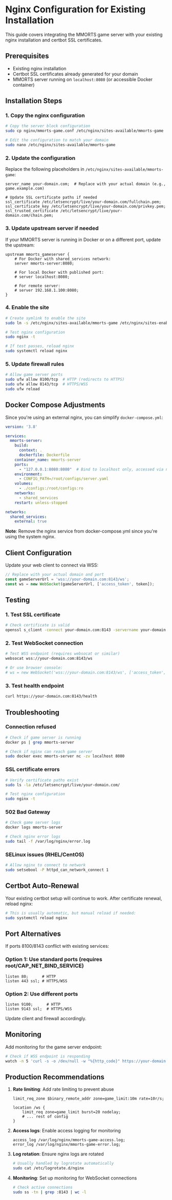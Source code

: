 # Nginx Configuration for Existing Installation

This guide covers integrating the MMORTS game server with your existing nginx installation and certbot SSL certificates.

## Prerequisites

- Existing nginx installation
- Certbot SSL certificates already generated for your domain
- MMORTS server running on `localhost:8080` (or accessible Docker container)

## Installation Steps

### 1. Copy the nginx configuration

```bash
# Copy the server block configuration
sudo cp nginx/mmorts-game.conf /etc/nginx/sites-available/mmorts-game

# Edit the configuration to match your domain
sudo nano /etc/nginx/sites-available/mmorts-game
```

### 2. Update the configuration

Replace the following placeholders in `/etc/nginx/sites-available/mmorts-game`:

```nginx
server_name your-domain.com;  # Replace with your actual domain (e.g., game.example.com)

# Update SSL certificate paths if needed
ssl_certificate /etc/letsencrypt/live/your-domain.com/fullchain.pem;
ssl_certificate_key /etc/letsencrypt/live/your-domain.com/privkey.pem;
ssl_trusted_certificate /etc/letsencrypt/live/your-domain.com/chain.pem;
```

### 3. Update upstream server if needed

If your MMORTS server is running in Docker or on a different port, update the upstream:

```nginx
upstream mmorts_gameserver {
    # For Docker with shared_services network:
    server mmorts-server:8080;

    # For local Docker with published port:
    # server localhost:8080;

    # For remote server:
    # server 192.168.1.100:8080;
}
```

### 4. Enable the site

```bash
# Create symlink to enable the site
sudo ln -s /etc/nginx/sites-available/mmorts-game /etc/nginx/sites-enabled/

# Test nginx configuration
sudo nginx -t

# If test passes, reload nginx
sudo systemctl reload nginx
```

### 5. Update firewall rules

```bash
# Allow game server ports
sudo ufw allow 8100/tcp  # HTTP (redirects to HTTPS)
sudo ufw allow 8143/tcp  # HTTPS/WSS
sudo ufw reload
```

## Docker Compose Adjustments

Since you're using an external nginx, you can simplify `docker-compose.yml`:

```yaml
version: '3.8'

services:
  mmorts-server:
    build:
      context: .
      dockerfile: Dockerfile
    container_name: mmorts-server
    ports:
      - "127.0.0.1:8080:8080"  # Bind to localhost only, accessed via nginx
    environment:
      - CONFIG_PATH=/root/configs/server.yaml
    volumes:
      - ./configs:/root/configs:ro
    networks:
      - shared_services
    restart: unless-stopped

networks:
  shared_services:
    external: true
```

**Note**: Remove the nginx service from docker-compose.yml since you're using the system nginx.

## Client Configuration

Update your web client to connect via WSS:

```javascript
// Replace with your actual domain and port
const gameServerUrl = 'wss://your-domain.com:8143/ws';
const ws = new WebSocket(gameServerUrl, ['access_token', token]);
```

## Testing

### 1. Test SSL certificate

```bash
# Check certificate is valid
openssl s_client -connect your-domain.com:8143 -servername your-domain.com
```

### 2. Test WebSocket connection

```bash
# Test WSS endpoint (requires websocat or similar)
websocat wss://your-domain.com:8143/ws

# Or use browser console:
# ws = new WebSocket('wss://your-domain.com:8143/ws', ['access_token', 'your-token-here'])
```

### 3. Test health endpoint

```bash
curl https://your-domain.com:8143/health
```

## Troubleshooting

### Connection refused

```bash
# Check if game server is running
docker ps | grep mmorts-server

# Check if nginx can reach game server
sudo docker exec mmorts-server nc -zv localhost 8080
```

### SSL certificate errors

```bash
# Verify certificate paths exist
sudo ls -la /etc/letsencrypt/live/your-domain.com/

# Test nginx configuration
sudo nginx -t
```

### 502 Bad Gateway

```bash
# Check game server logs
docker logs mmorts-server

# Check nginx error logs
sudo tail -f /var/log/nginx/error.log
```

### SELinux issues (RHEL/CentOS)

```bash
# Allow nginx to connect to network
sudo setsebool -P httpd_can_network_connect 1
```

## Certbot Auto-Renewal

Your existing certbot setup will continue to work. After certificate renewal, reload nginx:

```bash
# This is usually automatic, but manual reload if needed:
sudo systemctl reload nginx
```

## Port Alternatives

If ports 8100/8143 conflict with existing services:

### Option 1: Use standard ports (requires root/CAP_NET_BIND_SERVICE)

```nginx
listen 80;      # HTTP
listen 443 ssl; # HTTPS/WSS
```

### Option 2: Use different ports

```nginx
listen 9100;      # HTTP
listen 9143 ssl;  # HTTPS/WSS
```

Update client and firewall accordingly.

## Monitoring

Add monitoring for the game server endpoint:

```bash
# Check if WSS endpoint is responding
watch -n 5 'curl -s -o /dev/null -w "%{http_code}" https://your-domain.com:8143/health'
```

## Production Recommendations

1. **Rate limiting**: Add rate limiting to prevent abuse
   ```nginx
   limit_req_zone $binary_remote_addr zone=game_limit:10m rate=10r/s;

   location /ws {
       limit_req zone=game_limit burst=20 nodelay;
       # ... rest of config
   }
   ```

2. **Access logs**: Enable access logging for monitoring
   ```nginx
   access_log /var/log/nginx/mmorts-game-access.log;
   error_log /var/log/nginx/mmorts-game-error.log;
   ```

3. **Log rotation**: Ensure nginx logs are rotated
   ```bash
   # Usually handled by logrotate automatically
   sudo cat /etc/logrotate.d/nginx
   ```

4. **Monitoring**: Set up monitoring for WebSocket connections
   ```bash
   # Check active connections
   sudo ss -tn | grep :8143 | wc -l
   ```
